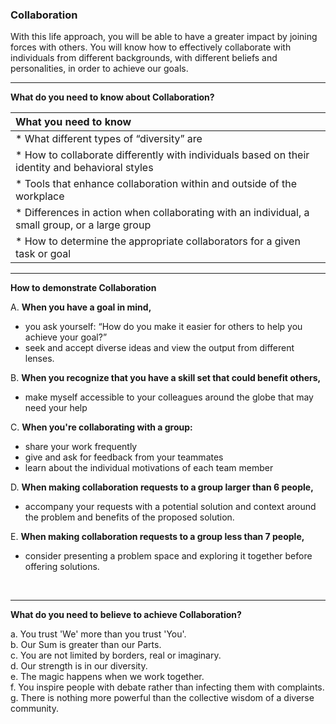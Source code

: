 ### **Collaboration**

With this life approach, you will be able to have a greater impact by joining forces with others. You will know how to effectively collaborate with individuals from different backgrounds, with different beliefs and personalities, in order to achieve our goals.


-----

**What do you need to know about Collaboration?**

| What you need to know   | 
|:---------|
| * What different types of “diversity” are|
| * How to collaborate differently with individuals based on their identity and behavioral styles|
| * Tools that enhance collaboration within and outside of the workplace|
| * Differences in action when collaborating with an individual, a small group, or a large group|
| * How to determine the appropriate collaborators for a given task or goal|

-----

**How to demonstrate Collaboration**

A. **When you have a goal in mind,** 
- you ask yourself: “How do you make it easier for others to help you achieve your goal?”
- seek and accept diverse ideas and view the output from different lenses.

B. **When you recognize that you have a skill set that could benefit others,**
- make myself accessible to your colleagues around the globe that may need your help

C. **When you're collaborating with a group:**
- share your work frequently
- give and ask for feedback from your teammates
- learn about the individual motivations of each team member

D. **When making collaboration requests to a group larger than 6 people,**
- accompany your requests with a potential solution and context around the problem and benefits of the proposed solution.

E. **When making collaboration requests to a group less than 7 people,**
- consider presenting a problem space and exploring it together before offering solutions.


<br />

-------

**What do you need to believe to achieve Collaboration?**

a. You trust 'We' more than you trust 'You'. <br />
b. Our Sum is greater than our Parts. <br />
c. You are not limited by borders, real or imaginary. <br />
d. Our strength is in our diversity. <br />
e. The magic happens when we work together. <br />
f. You inspire people with debate rather than infecting them with complaints. <br />
g. There is nothing more powerful than the collective wisdom of a diverse community. <br />
